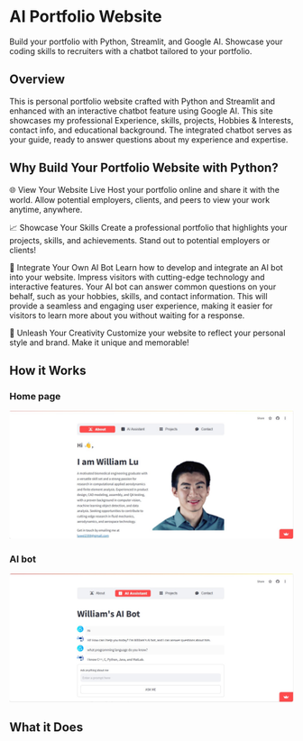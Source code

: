 # AI Portfolio Website
Build your portfolio with Python, Streamlit, and Google AI. Showcase your coding skills to recruiters with a chatbot tailored to your portfolio.

## Overview
This is personal portfolio website crafted with Python and Streamlit and enhanced with an interactive chatbot feature using Google AI. This site showcases my professional Experience, skills, projects, Hobbies & Interests, contact info, and educational background. The integrated chatbot serves as your guide, ready to answer questions about my experience and expertise.

## Why Build Your Portfolio Website with Python?
🌐 View Your Website Live
Host your portfolio online and share it with the world. Allow potential employers, clients, and peers to view your work anytime, anywhere.

📈 Showcase Your Skills
Create a professional portfolio that highlights your projects, skills, and achievements. Stand out to potential employers or clients!

🤖 Integrate Your Own AI Bot
Learn how to develop and integrate an AI bot into your website. Impress visitors with cutting-edge technology and interactive features. Your AI bot can answer common questions on your behalf, such as your hobbies, skills, and contact information. This will provide a seamless and engaging user experience, making it easier for visitors to learn more about you without waiting for a response.

🎨 Unleash Your Creativity
Customize your website to reflect your personal style and brand. Make it unique and memorable!
## How it Works

### Home page
![Home_page](./images/About.jpg)

### AI bot
![Ask AI](./images/Ask_AI.jpg)
## What it Does
